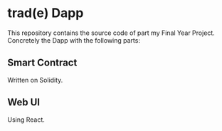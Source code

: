# trad(e) Dapp

This repository contains the source code of part my Final Year Project. Concretely the Dapp with the following parts:

## Smart Contract
Written on Solidity.

## Web UI
Using React.
 
